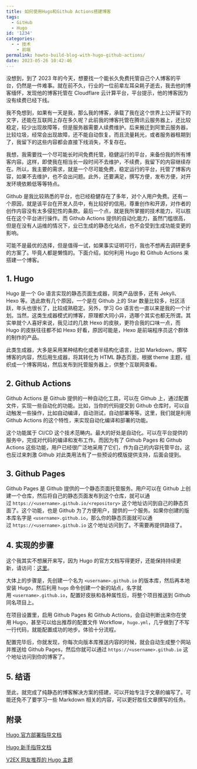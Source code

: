 ```yaml
---
title: 如何使用Hugo和Github Actions搭建博客
tags:
  - GitHub
  - Hugo
id: '1234'
categories:
  - - 技术
    - 前端
permalink: howto-build-blog-with-hugo-github-actions/
date: 2023-05-26 10:42:46
---
```


没想到，到了 2023 年的今天，想要找一个能长久免费托管自己个人博客的平台，仍然是一件难事。就在前不久，行业的一位前辈左耳朵耗子逝去，我去他的博客缅怀，发现他的博客托管在 Cloudflare 云计算平台，平台提示，他的博客因为没有续费已经下线。

我不免想到，如果有一天是我，那么我的博客，承载了我在这个世界上公开留下的文字，还能在互联网上存在多久呢？此前我的博客托管在腾讯云服务器上，还比较稳定，较少出现故障等，但是服务器需要人续费维护。后来搬迁到阿里云服务器，比较垃圾，经常会出现故障，还不能自动恢复。而且流量耗光，或者服务器租期到了，我留下的这些内容都会直接下线消失，不复存在。

我想，我需要找一个尽可能长时间免费托管，稳健运行的平台，来备份我的所有博客内容。这样，即使我在相当长一段时间不去维护，不续费，我留下的内容继续存在。所以，我主要的需求，就是一个尽可能免费，稳定运行的平台，托管了博客内容，如果不去维护，也不会出问题。此外，还要满足，撰写方便，发布方便，对开发环境依赖低等等特点。

<!--more-->

Github 是我比较熟悉的平台，也已经稳健存在了多年，对个人用户免费。还有一个原因，就是该平台在开发人员中，有比较好的信用。尊重创作和开源，对作者的创作内容没有太多侵犯性的条款。最后一个点，就是我所掌握的技术能力，可以胜任在这个平台进行操作。而 Github Actions 提供的自动化能力，虽然门槛很高，但是在没有人运维的情况下，业已生成的静态化站点，也不会受到生成功能变更的影响。

可能不是最优的选择，但是值得一试，如果事实证明可行，我也不想再去调研更多的方案了。毕竟人都是懒惰的。下面介绍，如何利用 Hugo 和 Github Actions 来搭建一个博客。

## 1. Hugo[](http://localhost:1313/post/howto-host-a-static-blog-site-with-hugo-and-github-actions/#1-hugo)

Hugo 是一个 Go 语言实现的静态页面生成器，同类产品很多，还有 Jekyll、Hexo 等。选此款有几个原因，一个是在 Github 上的 Star 数量比较多，社区活跃，年头也很长了，比较成熟稳定。另外，学习 Go 语言也一直以来是我的一个计划。当然，这类生成器模式的博客，原理都大同小异，选哪个其实也都无所谓。其实单就个人喜好来说，我见过的几款 Hexo 的皮肤，更符合我的口味一点，而 Hugo 的皮肤往往都不如 Hexo 好看，原因可能是，Hexo 是前端程序员这个群体的制作的产品。

此类生成器，大多是采用某种结构化或者半结构化语言，比如 Markdown，撰写博客的内容，然后用生成器，将其转化为 HTML 静态页面，根据 theme 主题，组织成一个博客网站，然后发布到托管服务器上，供整个互联网查看。

## 2. Github Actions[](http://localhost:1313/post/howto-host-a-static-blog-site-with-hugo-and-github-actions/#2-github-actions)

Github Actions 是 Github 提供的一种自动化工具，可以在 Github 上，通过配置文件，实现一些自动化的功能。比如，当你的代码提交到 Github 仓库时，可以自动触发一些操作，比如自动编译，自动测试，自动部署等等。这里，我们就是利用 Github Actions 的这个特性，来实现自动化编译和部署的功能。

这个功能属于 CI/CD 这个技术范畴内。最大的好处是自动化。可以在平台提供的服务中，完成对代码的编译和发布工作。而因为有了 Github Pages 和 Github Actions 这些功能，用户已经很广泛地采用了它们，作为自己的内容托管平台。这也反过来刺激 Github 对此类用法有了一些预设的模版提供支持，后面会提到。

## 3. Github Pages[](http://localhost:1313/post/howto-host-a-static-blog-site-with-hugo-and-github-actions/#3-github-pages)

Github Pages 是 Github 提供的一个静态页面托管服务。用户可以在 Github 上创建一个仓库，然后将自己的静态页面发布到这个仓库，就可以通过 `https://<username>.github.io/<repository>` 这个地址访问到自己的静态页面了。这个功能，也是 Github 为了方便用户，提供的一个服务。如果你创建的版本库名字是 `<username>.github.io`，那么你的静态页面就可以通过 `https://<username>.github.io` 这个地址访问到了。不需要再提供路径了。

## 4. 实现的步骤[](http://localhost:1313/post/howto-host-a-static-blog-site-with-hugo-and-github-actions/#4-%E5%AE%9E%E7%8E%B0%E7%9A%84%E6%AD%A5%E9%AA%A4)

这个我其实不想展开来写，因为 Hugo 的官方文档写得更好，还能保持持续更新，请访问：[这里](https://gohugo.io/hosting-and-deployment/hosting-on-github/)。

大体上的步骤是，先创建一个名为 `<username>.github.io` 的版本库，然后再本地安装 Hugo，然后利用 `hugo` 命令创建一个新的站点，名字就用 `<username>.github.io`，配置好皮肤和各种属性后，将整个项目推送到 Github 同名项目上。

在项目设置里，启用 Github Pages 和 Github Actions，会自动判断出来你在使用 Hugo，甚至可以给出推荐的配置文件 Workflow，`hugo.yml`，几乎做到了不写一行代码，就能配置成功的地步。体验十分流程。

配置完毕后，你就发现，你每次向版本库推送内容的时候，就会自动生成整个网站并推送给 Github Pages，然后你就可以通过 `https://<username>.github.io` 这个地址访问到你的博客了。

## 5. 结语[](http://localhost:1313/post/howto-host-a-static-blog-site-with-hugo-and-github-actions/#5-%E7%BB%93%E8%AF%AD)

至此，就完成了纯静态的博客解决方案的搭建，可以开始专注于文章的编写了。可能还免不了要学习一些 Markdown 相关的内容，可以更好胜任文章撰写的任务。

## 附录

[Hugo 官方部署指导文档](https://gohugo.io/hosting-and-deployment/hosting-on-github/)

[Hugo 新手指导文档](https://gohugo.io/getting-started/quick-start/)

[V2EX 网友推荐的 Hugo 主题](https://www.v2ex.com/t/828677)